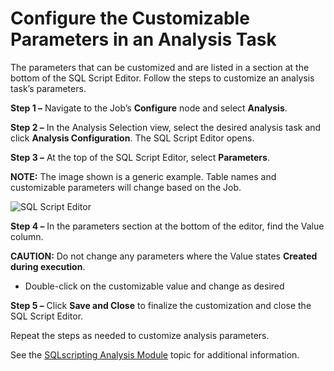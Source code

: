 # Configure the Customizable Parameters in an Analysis Task

The parameters that can be customized and are listed in a section at the bottom of the SQL Script
Editor. Follow the steps to customize an analysis task’s parameters.

**Step 1 –** Navigate to the Job’s **Configure** node and select **Analysis**.

**Step 2 –** In the Analysis Selection view, select the desired analysis task and click **Analysis
Configuration**. The SQL Script Editor opens.

**Step 3 –** At the top of the SQL Script Editor, select **Parameters**.

**NOTE:** The image shown is a generic example. Table names and customizable parameters will change
based on the Job.

![SQL Script Editor](/img/versioned_docs/accessanalyzer_11.6/accessanalyzer/admin/jobs/job/configure/customizableparameters.webp)

**Step 4 –** In the parameters section at the bottom of the editor, find the Value column.

**CAUTION:** Do not change any parameters where the Value states **Created during execution**.

- Double-click on the customizable value and change as desired

**Step 5 –** Click **Save and Close** to finalize the customization and close the SQL Script Editor.

Repeat the steps as needed to customize analysis parameters.

See the
[SQLscripting Analysis Module](/docs/accessanalyzer/11.6/admin/analysis/sqlscripting.md)
topic for additional information.
